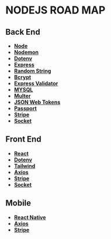 # NODEJS ROAD MAP

## Back End 

- **[Node](https://nodejs.org/en/)**
- **[Nodemon](https://www.npmjs.com/package/nodemon)**
- **[Dotenv](https://www.npmjs.com/package/dotenv)**
- **[Express](http://expressjs.com/en/starter/installing.html)**
- **[Random String](https://www.npmjs.com/package/randomstring)**
- **[Bcrypt](https://www.npmjs.com/package/bcryptjs)**
- **[Express Validator](https://express-validator.github.io/docs/)**
- **[MYSQL](https://www.npmjs.com/package/mysql)**
- **[Multer](https://www.npmjs.com/package/multer)**
- **[JSON Web Tokens](https://www.npmjs.com/package/jsonwebtoken)**
- **[Passport](http://www.passportjs.org/)**
- **[Stripe](https://stripe.com/docs/js)**
- **[Socket](https://socket.io/get-started/chat)**

## Front End

- **[React](https://en.reactjs.org/)**
- **[Dotenv](https://www.npmjs.com/package/dotenv)**
- **[Tailwind](https://tailwindcss.com/)**
- **[Axios](https://axios-http.com/docs/intro)**
- **[Stripe](https://stripe.com/docs/js)**
- **[Socket](https://socket.io/get-started/chat)**

## Mobile

- **[React Native](https://reactnative.dev/)**
- **[Axios](https://axios-http.com/docs/intro)**
- **[Stripe](https://stripe.com/docs/js)**

